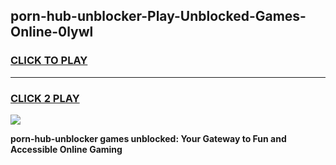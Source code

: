 
## porn-hub-unblocker-Play-Unblocked-Games-Online-0lywl
<h3>
<a href="https://premium76.site?title=porn-hub-unblocker&ref=25A">CLICK TO PLAY</a></h3>
<hr>

<h3>
<a href="https://premium76.site?title=porn-hub-unblocker&ref=25A">CLICK 2 PLAY</a>
  
</h3>

<a href="https://premium76.site?title=porn-hub-unblocker&ref=25A"><img src="https://clearcache.store/games.png"></a>


**porn-hub-unblocker games unblocked: Your Gateway to Fun and Accessible Online Gaming**
